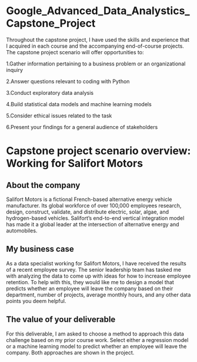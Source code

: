 # Google_Advanced_Data_Analystics_Capstone_Project
Throughout the capstone project, I have used the skills and experience that I acquired in each course and the accompanying end-of-course projects. The capstone project scenario will offer opportunities to:

  1.Gather information pertaining to a business problem or an organizational inquiry 
  
  2.Answer questions relevant to coding with Python 
  
  3.Conduct exploratory data analysis
  
  4.Build statistical data models and machine learning models
  
  5.Consider ethical issues related to the task
  
  6.Present your findings for a general audience of stakeholders
# Capstone project scenario overview: Working for Salifort Motors     
## About the company
Salifort Motors is a fictional French-based alternative energy vehicle manufacturer. Its global workforce of over 100,000 employees research, design, construct, validate, and distribute electric, solar, algae, and hydrogen-based vehicles. Salifort’s end-to-end vertical integration model has made it a global leader at the intersection of alternative energy and automobiles.        

## My business case
As a data specialist working for Salifort Motors, I have received the results of a recent employee survey. The senior leadership team has tasked me with analyzing the data to come up with ideas for how to increase employee retention. To help with this, they would like me to design a model that predicts whether an employee will leave the company based on their  department, number of projects, average monthly hours, and any other data points you deem helpful. 

## The value of your deliverable
For this deliverable, I am asked to choose a method to approach this data challenge based on my prior course work. Select either a regression model or a machine learning model to predict whether an employee will leave the company. Both approaches are shown in the project.
